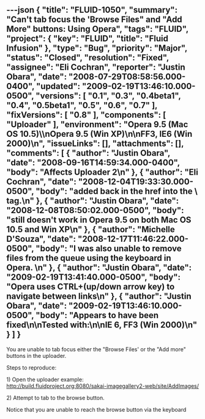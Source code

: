 ---json
{
  "title": "FLUID-1050",
  "summary": "Can't tab focus the 'Browse Files\" and \"Add More\" buttons: Using Opera",
  "tags": "FLUID",
  "project": {
    "key": "FLUID",
    "title": "Fluid Infusion"
  },
  "type": "Bug",
  "priority": "Major",
  "status": "Closed",
  "resolution": "Fixed",
  "assignee": "Eli Cochran",
  "reporter": "Justin Obara",
  "date": "2008-07-29T08:58:56.000-0400",
  "updated": "2009-02-19T13:46:10.000-0500",
  "versions": [
    "0.1",
    "0.3",
    "0.4beta1",
    "0.4",
    "0.5beta1",
    "0.5",
    "0.6",
    "0.7"
  ],
  "fixVersions": [
    "0.8"
  ],
  "components": [
    "Uploader"
  ],
  "environment": "Opera 9.5 (Mac OS 10.5)\\\nOpera 9.5 (Win XP)\n\nFF3, IE6 (Win 2000)\n",
  "issueLinks": [],
  "attachments": [],
  "comments": [
    {
      "author": "Justin Obara",
      "date": "2008-09-16T14:59:34.000-0400",
      "body": "Affects Uploader 2\n"
    },
    {
      "author": "Eli Cochran",
      "date": "2008-12-04T19:33:30.000-0500",
      "body": "added back in the href into the \\<a> tag.\n"
    },
    {
      "author": "Justin Obara",
      "date": "2008-12-08T08:50:02.000-0500",
      "body": "still doesn't work in Opera 9.5 on both Mac OS 10.5 and Win XP\n"
    },
    {
      "author": "Michelle D'Souza",
      "date": "2008-12-17T11:46:22.000-0500",
      "body": "I was also unable to remove files from the queue using the keyboard in Opera.&#x20;\n"
    },
    {
      "author": "Justin Obara",
      "date": "2009-02-19T13:41:40.000-0500",
      "body": "Opera uses CTRL+(up/down arrow key) to navigate between links\n"
    },
    {
      "author": "Justin Obara",
      "date": "2009-02-19T13:46:10.000-0500",
      "body": "Appears to have been fixed\n\nTested with:\n\nIE 6, FF3 (Win 2000)\n"
    }
  ]
}
---
You are unable to tab focus either the "Browse Files' or the "Add more" buttons in the uploader.&#x20;

Steps to reproduce:

1\) Open the uploader example:\
<http://build.fluidproject.org:8080/sakai-imagegallery2-web/site/AddImages/>

2\) Attempt to tab to the browse button.

Notice that you are unable to reach the browse button via the keyboard

        